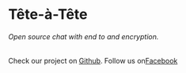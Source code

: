 # Tête-à-Tête
###### Open source chat with end to and encryption.

Check our project on [Github](https://github.com/teteateteio).
Follow us on[Facebook](https://www.facebook.com/teteatete.io/)

